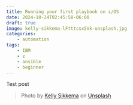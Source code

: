 ```yaml
---
title: Running your first playbook on z/OS
date: 2024-10-24T02:45:58-06:00
draft: true
image: kelly-sikkema-lFtttcsx5Vk-unsplash.jpg
categories:
    - automation
tags:
    - IBM
    - z
    - ansible
    - beginner
---
```


Test post

> Photo by [Kelly Sikkema](https://unsplash.com/@kellysikkema) on [Unsplash](https://unsplash.com/photos/a-person-drawing-a-diagram-on-a-piece-of-paper-lFtttcsx5Vk)
  